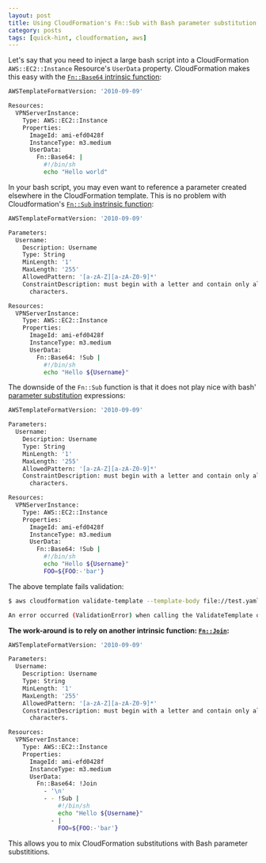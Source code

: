 ```yaml
---
layout: post
title: Using CloudFormation's Fn::Sub with Bash parameter substitution
category: posts
tags: [quick-hint, cloudformation, aws]
---
```


Let's say that you need to inject a large bash script into a CloudFormation `AWS::EC2::Instance` Resource's `UserData` property. CloudFormation makes this easy with the [`Fn::Base64` intrinsic function](https://docs.aws.amazon.com/AWSCloudFormation/latest/UserGuide/intrinsic-function-reference-base64.html):

```sh
AWSTemplateFormatVersion: '2010-09-09'

Resources:
  VPNServerInstance:
    Type: AWS::EC2::Instance
    Properties:
      ImageId: ami-efd0428f
      InstanceType: m3.medium
      UserData:
        Fn::Base64: |
          #!/bin/sh
          echo "Hello world"
```

In your bash script, you may even want to reference a parameter created elsewhere in the CloudFormation template.  This is no problem with Cloudformation's [`Fn::Sub` instrinsic function](https://docs.aws.amazon.com/AWSCloudFormation/latest/UserGuide/intrinsic-function-reference-sub.html):

```sh
AWSTemplateFormatVersion: '2010-09-09'

Parameters:
  Username:
    Description: Username
    Type: String
    MinLength: '1'
    MaxLength: '255'
    AllowedPattern: '[a-zA-Z][a-zA-Z0-9]*'
    ConstraintDescription: must begin with a letter and contain only alphanumeric
      characters.

Resources:
  VPNServerInstance:
    Type: AWS::EC2::Instance
    Properties:
      ImageId: ami-efd0428f
      InstanceType: m3.medium
      UserData:
        Fn::Base64: !Sub |
          #!/bin/sh
          echo "Hello ${Username}"
```

The downside of the `Fn::Sub` function is that it does not play nice with bash' [parameter substitution](https://www.tldp.org/LDP/abs/html/parameter-substitution.html) expressions:

```sh
AWSTemplateFormatVersion: '2010-09-09'

Parameters:
  Username:
    Description: Username
    Type: String
    MinLength: '1'
    MaxLength: '255'
    AllowedPattern: '[a-zA-Z][a-zA-Z0-9]*'
    ConstraintDescription: must begin with a letter and contain only alphanumeric
      characters.

Resources:
  VPNServerInstance:
    Type: AWS::EC2::Instance
    Properties:
      ImageId: ami-efd0428f
      InstanceType: m3.medium
      UserData:
        Fn::Base64: !Sub |
          #!/bin/sh
          echo "Hello ${Username}"
          FOO=${FOO:-'bar'}
```

The above template fails validation:

```sh
$ aws cloudformation validate-template --template-body file://test.yaml

An error occurred (ValidationError) when calling the ValidateTemplate operation: Template error: variable names in Fn::Sub syntax must contain only alphanumeric characters, underscores, periods, and colons
```

**The work-around is to rely on another intrinsic function: [`Fn::Join`](https://docs.aws.amazon.com/AWSCloudFormation/latest/UserGuide/intrinsic-function-reference-join.html):**

```sh
AWSTemplateFormatVersion: '2010-09-09'

Parameters:
  Username:
    Description: Username
    Type: String
    MinLength: '1'
    MaxLength: '255'
    AllowedPattern: '[a-zA-Z][a-zA-Z0-9]*'
    ConstraintDescription: must begin with a letter and contain only alphanumeric
      characters.

Resources:
  VPNServerInstance:
    Type: AWS::EC2::Instance
    Properties:
      ImageId: ami-efd0428f
      InstanceType: m3.medium
      UserData:
        Fn::Base64: !Join
          - '\n'
          - - !Sub |
              #!/bin/sh
              echo "Hello ${Username}"
            - |
              FOO=${FOO:-'bar'}
```

This allows you to mix CloudFormation substitutions with Bash parameter substititions.
